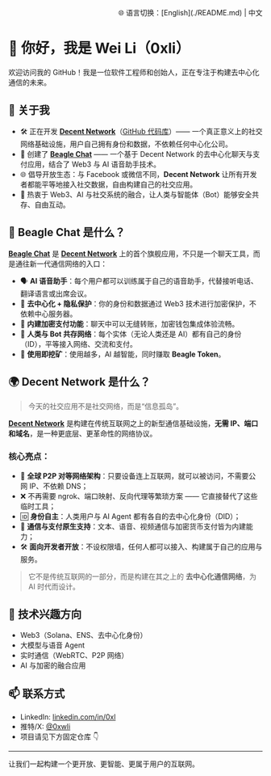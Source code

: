 <p align="right">
🌐 语言切换：[English](./README.md) | 中文
</p>

# 👋 你好，我是 Wei Li（0xli）

欢迎访问我的 GitHub！我是一位软件工程师和创始人，正在专注于构建去中心化通信的未来。

## 🧠 关于我

- 🛠 正在开发 **[Decent Network](https://decent.network)**（[GitHub 代码库](https://github.com/decentnetworks)）—— 一个真正意义上的社交网络基础设施，用户自己拥有身份和数据，不依赖任何中心化公司。
- 💬 创建了 **[Beagle Chat](https://beagle.chat)** —— 一个基于 Decent Network 的去中心化聊天与支付应用，结合了 Web3 与 AI 语音助手技术。
- 🌐 倡导开放生态：与 Facebook 或微信不同，**Decent Network** 让所有开发者都能平等地接入社交数据，自由构建自己的社交应用。
- 🌱 热衷于 Web3、AI 与社交系统的融合，让人类与智能体（Bot）能够安全共存、自由互动。

## 💬 Beagle Chat 是什么？

**[Beagle Chat](https://beagle.chat)** 是 **[Decent Network](https://decent.network)** 上的首个旗舰应用，不只是一个聊天工具，而是通往新一代通信网络的入口：

- 🗣️ **AI 语音助手**：每个用户都可以训练属于自己的语音助手，代替接听电话、翻译语言或出席会议。
- 🔐 **去中心化 + 隐私保护**：你的身份和数据通过 Web3 技术进行加密保护，不依赖中心服务器。
- 💸 **内建加密支付功能**：聊天中可以无缝转账，加密钱包集成体验流畅。
- 🤖 **人类与 Bot 共存网络**：每个实体（无论人类还是 AI）都有自己的身份（ID），平等接入网络、交流和支付。
- 🎁 **使用即挖矿**：使用越多，AI 越智能，同时赚取 **Beagle Token**。

## 🌍 Decent Network 是什么？

> 今天的社交应用不是社交网络，而是“信息孤岛”。

**[Decent Network](https://decent.network)** 是构建在传统互联网之上的新型通信基础设施，**无需 IP、端口和域名**，是一种更底层、更革命性的网络协议。

### 核心亮点：

- 🔗 **全球 P2P 对等网络架构**：只要设备连上互联网，就可以被访问，不需要公网 IP、不依赖 DNS；
- ❌ 不再需要 ngrok、端口映射、反向代理等繁琐方案 —— 它直接替代了这些临时工具；
- 🆔 **身份自主**：人类用户与 AI Agent 都有各自的去中心化身份（DID）；
- 💬 **通信与支付原生支持**：文本、语音、视频通信与加密货币支付皆为内建能力；
- 🛠️ **面向开发者开放**：不设权限墙，任何人都可以接入、构建属于自己的应用与服务。

> 它不是传统互联网的一部分，而是构建在其之上的 **去中心化通信网络**，为 AI 时代而设计。

## 🔧 技术兴趣方向

- Web3（Solana、ENS、去中心化身份）
- 大模型与语音 Agent
- 实时通信（WebRTC、P2P 网络）
- AI 与加密的融合应用

## 📫 联系方式

- LinkedIn: [linkedin.com/in/0xl](https://linkedin.com/in/0xl)
- 推特/X: [@0xwli](https://x.com/0xwli)
- 项目请见下方固定仓库 👇

---

让我们一起构建一个更开放、更智能、更属于用户的互联网。
